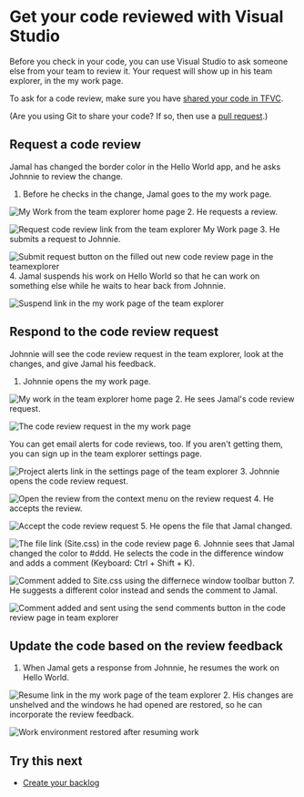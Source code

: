 <properties
	pageTitle="Get your code reviewed with Visual Studio"
  description="Get your code reviewed with Visual Studio"
  services="visual-studio-online"
  documentationCenter = ""
  authors="terryaustin"
  manager="terryaustin"
  editor="terryaustin" /> 

# Get your code reviewed with Visual Studio


Before you check in your code, you can use Visual Studio to ask someone else from your team to review it. Your request will show up in his team explorer, in the my work page.



To ask for a code review, make sure you have [shared your code in TFVC](share-your-code-in-tfvc-vs.md).



(Are you using Git to share your code? If so, then use a [pull request](https://msdn.microsoft.com/Library/vs/alm/Code/git/pull-requests).)


## Request a code review


Jamal has changed the border color in the Hello World app, and he asks Johnnie to review the change.


1. Before he checks in the change, Jamal goes to the my work page.



![My Work from the team explorer home page](./media/get-code-reviewed-vs/IC682169.png)
2. He requests a review.



![Request code review link from the team explorer My Work page](./media/get-code-reviewed-vs/IC682170.png)
3. He submits a request to Johnnie.



![Submit request button on the filled out new code review page in the teamexplorer](./media/get-code-reviewed-vs/IC682171.png)
4. Jamal suspends his work on Hello World so that he can work on something else while he waits to hear back from Johnnie.



![Suspend link in the my work page of the team explorer](./media/get-code-reviewed-vs/IC682757.png)

## Respond to the code review request


Johnnie will see the code review request in the team explorer, look at the changes, and give Jamal his feedback.


1. Johnnie opens the my work page.



![My work in the team explorer home page](./media/get-code-reviewed-vs/IC682758.png)
2. He sees Jamal's code review request.



![The code review request in the my work page](./media/get-code-reviewed-vs/IC683034.png)



You can get email alerts for code reviews, too. 
If you aren't getting them, you can sign up in the team explorer settings page.



![Project alerts link in the settings page of the team explorer](./media/get-code-reviewed-vs/IC682760.png)
3. Johnnie opens the code review request.



![Open the review from the context menu on the review request](./media/get-code-reviewed-vs/IC683035.png)
4. He accepts the review.



![Accept the code review request](./media/get-code-reviewed-vs/IC683036.png)
5. He opens the file that Jamal changed.



![The file link (Site.css) in the code review page](./media/get-code-reviewed-vs/IC683037.png)
6. Johnnie sees that Jamal changed the color to #ddd. He selects the code in the difference window and adds a comment (Keyboard: Ctrl + Shift + K).



![Comment added to Site.css using the differnece window toolbar button](./media/get-code-reviewed-vs/IC682763.png)
7. He suggests a different color instead and sends the comment to Jamal.



![Comment added and sent using the send comments button in the code review page in team explorer](./media/get-code-reviewed-vs/IC682764.png)

## Update the code based on the review feedback

1. When Jamal gets a response from Johnnie, he resumes the work on Hello World.



![Resume link in the my work page of the team explorer](./media/get-code-reviewed-vs/IC683038.png)
2. His changes are unshelved and the windows he had opened are restored, so he can incorporate the review feedback.



![Work environment restored after resuming work](./media/get-code-reviewed-vs/IC683039.png)

## Try this next

- [Create your backlog](../workcreate-your-backlog-vs.md)
